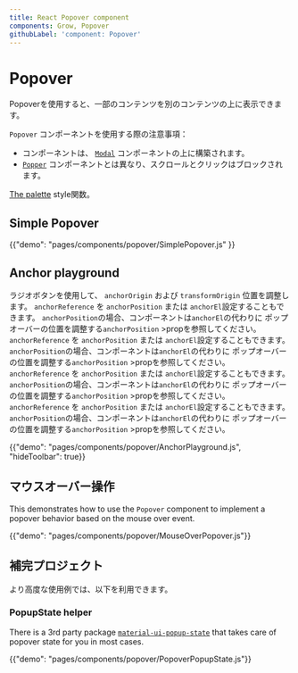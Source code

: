 ```yaml
---
title: React Popover component
components: Grow, Popover
githubLabel: 'component: Popover'
---
```


# Popover

<p class="description">Popoverを使用すると、一部のコンテンツを別のコンテンツの上に表示できます。</p>

`Popover` コンポーネントを使用する際の注意事項：

- コンポーネントは、 [`Modal`](/components/modal/) コンポーネントの上に構築されます。
- [`Popper`](/components/popper/) コンポーネントとは異なり、スクロールとクリックはブロックされます。

[The palette](/system/palette/) style関数。

## Simple Popover

{{"demo": "pages/components/popover/SimplePopover.js" }}

## Anchor playground

ラジオボタンを使用して、 `anchorOrigin` および `transformOrigin` 位置を調整します。 `anchorReference` を `anchorPosition` または `anchorEl`設定することもできます。 `anchorPosition`の場合、コンポーネントは`anchorEl`の代わりに ポップオーバーの位置を調整する`anchorPosition` >propを参照してください。 `anchorReference` を `anchorPosition` または `anchorEl`設定することもできます。 `anchorPosition`の場合、コンポーネントは`anchorEl`の代わりに ポップオーバーの位置を調整する`anchorPosition` >propを参照してください。 `anchorReference` を `anchorPosition` または `anchorEl`設定することもできます。 `anchorPosition`の場合、コンポーネントは`anchorEl`の代わりに ポップオーバーの位置を調整する`anchorPosition` >propを参照してください。 `anchorReference` を `anchorPosition` または `anchorEl`設定することもできます。 `anchorPosition`の場合、コンポーネントは`anchorEl`の代わりに ポップオーバーの位置を調整する`anchorPosition` >propを参照してください。

{{"demo": "pages/components/popover/AnchorPlayground.js", "hideToolbar": true}}

## マウスオーバー操作

This demonstrates how to use the `Popover` component to implement a popover behavior based on the mouse over event.

{{"demo": "pages/components/popover/MouseOverPopover.js"}}

## 補完プロジェクト

より高度な使用例では、以下を利用できます。

### PopupState helper

There is a 3rd party package [`material-ui-popup-state`](https://github.com/jcoreio/material-ui-popup-state) that takes care of popover state for you in most cases.

{{"demo": "pages/components/popover/PopoverPopupState.js"}}
